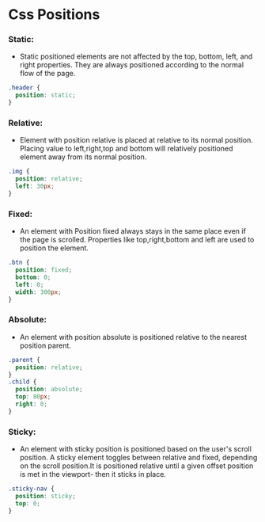 # Css Positions

### Static:

- Static positioned elements are not affected by the top, bottom, left, and right properties. They are always positioned according to the normal flow of the page.

```css
.header {
  position: static;
}
```

### Relative:

- Element with position relative is placed at relative to its normal position. Placing value to left,right,top and bottom will relatively positioned element away from its normal position.

```css
.img {
  position: relative;
  left: 30px;
}
```

### Fixed:

- An element with Position fixed always stays in the same place even if the page is scrolled. Properties like top,right,bottom and left are used to position the element.

```css
.btn {
  position: fixed;
  bottom: 0;
  left: 0;
  width: 300px;
}
```

### Absolute:

- An element with position absolute is positioned relative to the nearest position parent.

```css
.parent {
  position: relative;
}
.child {
  position: absolute;
  top: 80px;
  right: 0;
}
```

### Sticky:

- An element with sticky position is positioned based on the user's scroll position. A sticky element toggles between relative and fixed, depending on the scroll position.It is positioned relative until a given offset position is met in the viewport- then it sticks in place.

```css
.sticky-nav {
  position: sticky;
  top: 0;
}
```
